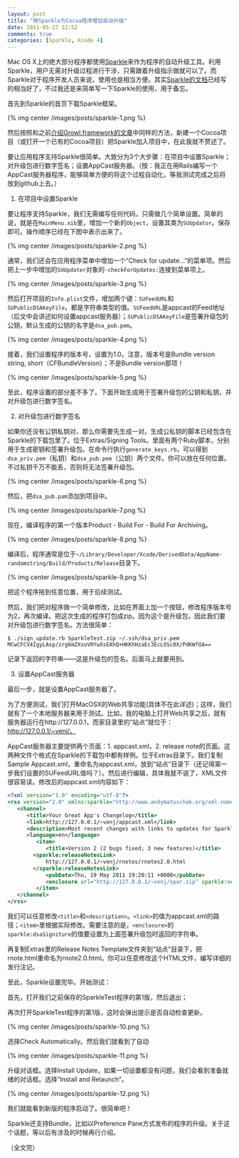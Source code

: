```yaml
---
layout: post
title: "用Sparkle为Cocoa程序增加自动升级"
date: 2011-05-27 12:52
comments: true
categories: [Sparkle, Xcode 4]
---
```


Mac OS X上的绝大部分程序都使用[Sparkle](http://sparkle.andymatuschak.org/)来作为程序的自动升级工具。利用Sparkle，用户无需对升级过程进行干涉，只需跟着升级指示做就可以了。而Sparkle对于程序开发人员来说，使用也是相当方便。其实[Sparkle的文档](https://github.com/andymatuschak/Sparkle/wiki)已经写的相当好了，不过我还是来简单写一下Sparkle的使用，用于备忘。

首先到Sparkle的首页下载Sparkle框架。

{% img center /images/posts/sparkle-1.png %}

然后按照和之前[介绍Growl.framework的文章](/blog/add-growl-support-in-your-apps-add-growl-framework/)中同样的方法，新建一个Cocoa项目（或打开一个已有的Cocoa项目）把Sparkle加入项目中，在此我就不赘述了。

要让应用程序支持Sparkle很简单。大致分为3个大步骤：在项目中设置Sparkle；对升级包进行数字签名；设置AppCast服务器。（按：我正在用Rails编写一个AppCast服务器程序，能够简单方便的将这个过程自动化，等我测试完成之后将放到github上去。）
<!-- more --> 
1. 在项目中设置Sparkle

要让程序支持Sparkle，我们无需编写任何代码，只需做几个简单设置。简单的说，就是在`MainMenu.xib`里，增加一个新的`Object`，设置其类为`SUUpdator`。保存即可。操作顺序已经在下图中表示出来了。

{% img center /images/posts/sparkle-2.png %}

通常，我们还会在应用程序菜单中增加一个“Check for update...”的菜单项。然后把上一步中增加的`SUUpdater`对象的`-checkForUpdates:`连接到菜单项上。

{% img center /images/posts/sparkle-3.png %}

然后打开项目的`Info.plist`文件，增加两个键：`SUFeedURL`和`SUPublicDSAKeyFile`，都是字符串类型的值。`SUFeedURL`是appcast的Feed地址（后文中会讲述如何设置appcast服务器）；`SUPublicDSAKeyFile`是签署升级包的公钥，默认生成的公钥的名字是`dsa_pub.pem`。

{% img center /images/posts/sparkle-4.png %}

接着，我们设置程序的版本号，设置为1.0。注意，版本号是Bundle version string, short（CFBundleVersion）；不是Bundle version那项！

{% img center /images/posts/sparkle-5.png %}

至此，程序设置的部分差不多了。下面开始生成用于签署升级包的公钥和私钥，并对升级包进行数字签名。

2. 对升级包进行数字签名

如果你还没有公钥私钥对，那么你需要先生成一对。生成公私钥的脚本已经包含在Sparkle的下载包里了。位于Extras/Signing Tools。里面有两个Ruby脚本，分别用于生成密钥和签署升级包。在命令行执行`generate_keys.rb`，可以得到`dsa_priv.pem`（私钥）和`dsa_pub.pem`（公钥）两个文件。你可以放在任何位置。不过私钥千万不能丢，否则将无法签署升级包。

{% img center /images/posts/sparkle-6.png %}

然后，把`dsa_pub.pam`添加到项目中。

{% img center /images/posts/sparkle-7.png %}

现在，编译程序的第一个版本Product - Build For - Build For Archiving。

{% img center /images/posts/sparkle-8.png %}

编译后，程序通常是位于`~/Library/Developer/Xcode/DerivedData/AppName-randomstring/Build/Products/Release`目录下。

{% img center /images/posts/sparkle-9.png %}

把这个程序拖到任意位置，用于后续测试。

然后，我们把对程序做一个简单修改，比如在界面上加一个按钮，修改程序版本号为2，再次编译。把这次生成的程序打包成zip。因为这个是升级包，因此我们要对升级包进行数字签名。方法很简单：

```
$ ./sign_update.rb SparkleTest.zip ~/.ssh/dsa_priv.pem
MCwCFCV4IgyLAsp/zrg6mZXsoVRYwXsEAhQ+HKKhHzaEc3EcLOSc0X/PdKWfOA==
```
记录下返回的字符串——这是升级包的签名。后面马上就要用到。

3. 设置AppCast服务器

最后一步，就是设置AppCast服务器了。

为了方便测试，我们打开MacOSX的Web共享功能(具体不在此详述)；这样，我们就有了一个本地服务器来用于测试。比如，我的电脑上打开Web共享之后，就有服务器运行在http://127.0.0.1，而家目录里的“站点”就位于：http://127.0.0.1/~venj/。

AppCast服务器主要提供两个页面：1. appcast.xml，2. release note的页面。这两种文件个格式在Sparkle的下载包中都有样例。位于Extras目录下。我们复制Sample Appcast.xml，重命名为appcast.xml，放到“站点”目录下（还记得第一步我们设置的SUFeedURL值吗？）。然后进行编辑，具体我就不说了，XML文件很容易读。修改后的appcast.xml内容如下：

``` xml
<?xml version="1.0" encoding="utf-8"?>
<rss version="2.0" xmlns:sparkle="http://www.andymatuschak.org/xml-namespaces/sparkle"  xmlns:dc="http://purl.org/dc/elements/1.1/">
   <channel>
      <title>Your Great App's Changelog</title>
      <link>http://127.0.0.1/~venj/appcast.xml</link>
      <description>Most recent changes with links to updates for SparkleTest.</description>
      <language>en</language>
         <item>
            <title>Version 2 (2 bugs fixed; 3 new features)</title>
        <sparkle:releaseNotesLink>
            http://127.0.0.1/~venj/rnotes/rnotes2.0.html
        </sparkle:releaseNotesLink>
            <pubDate>Thu, 19 May 2011 19:20:11 +0000</pubDate>
            <enclosure url="http://127.0.0.1/~venj/spar.zip" sparkle:version="2.0" length="1623481" type="application/octet-stream" sparkle:dsaSignature="MCwCFCV4IgyLAsp/zrg6mZXsoVRYwXsEAhQ+HKKhHzaEc3EcLOSc0X/PdKWfOA==" />
         </item>
   </channel>
</rss>
```
我们可以任意修改`<title>`和`<description>`。`<link>`的值为appcast.xml的路径；`<item>`里根据实际修改。需要注意的是，`<enclosure>`的`sparkle:dsaSigniture`的值要设置为上面签署升级包时返回的字符串。

再复制Extras里的Release Notes Template文件夹到“站点”目录下，把rnote.html重命名为rnote2.0.html。你可以任意修改这个HTML文件，编写详细的发行注记。

至此，Sparkle设置完毕。开始测试：

首先，打开我们之前保存的SparkleTest程序的第1版，然后退出；

再次打开SparkleTest程序的第1版，这时会弹出提示是否自动检查更新。

{% img center /images/posts/sparkle-10.png %}

选择Check Automatically。然后我们就看到了自动

{% img center /images/posts/sparkle-11.png %}

升级对话框。选择Install Update，如果一切设置都没有问题，我们会看到准备就绪的对话框。选择“Install and Relaunch”。

{% img center /images/posts/sparkle-12.png %}

我们就能看到新版的程序启动了。很简单吧！

Sparkle还支持Bundle，比如以Preference Pane方式发布的程序的升级。关于这个话题，等以后有涉及的时候再行介绍。

（全文完）
